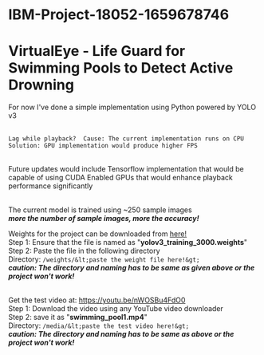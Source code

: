 # IBM-Project-18052-1659678746

# VirtualEye - Life Guard for Swimming Pools to Detect Active Drowning

For now I've done a simple implementation using Python powered by YOLO v3

</br>```Lag while playback? 
Cause: The current implementation runs on CPU
Solution: GPU implementation would produce higher FPS```

</br>Future updates would include Tensorflow implementation that would be capable of using CUDA Enabled GPUs that would enhance playback performance significantly

</br>The current model is trained using ~250 sample images
</br><b><i>more the number of sample images, more the accuracy!</i></b>

Weights for the project can be downloaded from <u><a href="https://drive.google.com/file/d/1-ECcQYbQQvyVEwvT54T0sdTdu9R3AZkM/view?usp=sharing">here!</a></u>
</br>Step 1: Ensure that the file is named as "<b>yolov3_training_3000.weights</b>"
</br>Step 2: Paste the file in the following directory
</br>Directory: ```/weights/&lt;paste the weight file here!&gt;```
</br><b><i>caution: The directory and naming has to be same as given above or the project won't work!</i></b>

</br>Get the test video at: https://youtu.be/nWOSBu4FdO0
</br>Step 1: Download the video using any YouTube video downloader
</br>Step 2: save it as "<b>swimming_pool1.mp4</b>"
</br>Directory: ```/media/&lt;paste the test video here!&gt;```
</br><b><i>caution: The directory and naming has to be same as above or the project won't work!</i></b>

